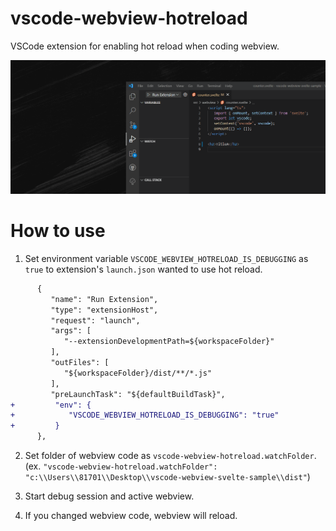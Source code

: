 # vscode-webview-hotreload
VSCode extension for enabling hot reload when coding webview.

![demo](./demo.gif)

# How to use
1. Set environment variable `VSCODE_WEBVIEW_HOTRELOAD_IS_DEBUGGING` as `true` to extension's `launch.json` wanted to use hot reload.
```diff
      {
         "name": "Run Extension",
         "type": "extensionHost",
         "request": "launch",
         "args": [
            "--extensionDevelopmentPath=${workspaceFolder}"
         ],
         "outFiles": [
            "${workspaceFolder}/dist/**/*.js"
         ],
         "preLaunchTask": "${defaultBuildTask}",
+         "env": {
+            "VSCODE_WEBVIEW_HOTRELOAD_IS_DEBUGGING": "true"
+         }
      },
```
2. Set folder of webview code as `vscode-webview-hotreload.watchFolder`.
   (ex. `"vscode-webview-hotreload.watchFolder": "c:\\Users\\81701\\Desktop\\vscode-webview-svelte-sample\\dist"`)

3. Start debug session and active webview.
4. If you changed webview code, webview will reload.
